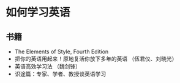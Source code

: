 # 如何学习英语

## 书籍

- The Elements of Style, Fourth Edition
- 把你的英语用起来！原地复活你放下多年的英语 （伍君仪、刘晓光）
- 英语高效学习法 （魏剑锋）
- 识途篇：专家、学者、教授谈英语学习
